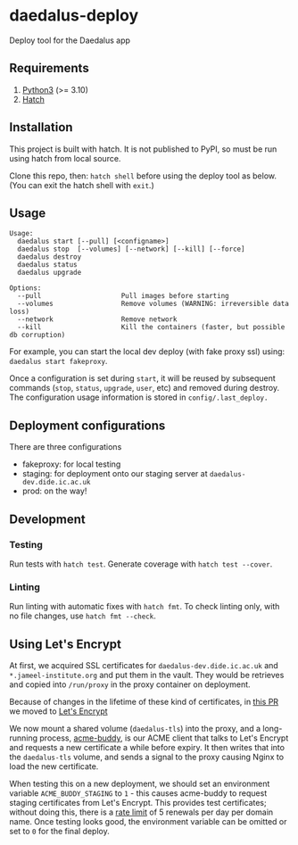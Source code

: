 # daedalus-deploy
Deploy tool for the Daedalus app

## Requirements

1. [Python3](https://www.python.org/downloads/) (>= 3.10)
2. [Hatch](https://hatch.pypa.io/latest/install/)

## Installation

This project is built with hatch. It is not published to PyPI, so must be run using hatch from local source.

Clone this repo, then: `hatch shell` before using the deploy tool as below. (You can exit the hatch shell with `exit`.)

## Usage

```
Usage:
  daedalus start [--pull] [<configname>]
  daedalus stop  [--volumes] [--network] [--kill] [--force]
  daedalus destroy
  daedalus status
  daedalus upgrade

Options:
  --pull                    Pull images before starting
  --volumes                 Remove volumes (WARNING: irreversible data loss)
  --network                 Remove network
  --kill                    Kill the containers (faster, but possible db corruption)
```

For example, you can start the local dev deploy (with fake proxy ssl) using: `daedalus start fakeproxy`.

Once a configuration is set during `start`, it will be reused by subsequent commands
(`stop`, `status`, `upgrade`, `user`, etc) and removed during destroy.
The configuration usage information is stored in `config/.last_deploy.`

## Deployment configurations
There are three configurations
- fakeproxy: for local testing
- staging: for deployment onto our staging server at `daedalus-dev.dide.ic.ac.uk`
- prod: on the way!

## Development

### Testing
Run tests with `hatch test`. Generate coverage with `hatch test --cover`.

### Linting
Run linting with automatic fixes with `hatch fmt`. To check linting only, with no file changes, use `hatch fmt --check`.

## Using Let's Encrypt

At first, we acquired SSL certificates for `daedalus-dev.dide.ic.ac.uk` and
`*.jameel-institute.org` and put them in  the vault. They would be retrieves and
copied into `/run/proxy` in the proxy container on deployment.

Because of changes in the lifetime of these kind of certificates, in
[this PR](https://github.com/jameel-institute/daedalus-deploy/pull/9)
we moved to [Let's Encrypt](https://letsencrypt.org)

We now mount a shared volume (`daedalus-tls`) into the proxy, and a long-running
process, [acme-buddy](https://github.com/reside-ic/acme-buddy), is our ACME client
that talks to Let's Encrypt and requests a new certificate a while before expiry.
It then writes that into the `daedalus-tls` volume, and sends a signal to the
proxy causing Nginx to load the new certificate.

When testing this on a new deployment, we should set an environment variable
`ACME_BUDDY_STAGING` to `1` - this causes acme-buddy to request staging certificates
from Let's Encrypt. This provides test certificates; without doing this, there is a
[rate limit](https://letsencrypt.org/docs/rate-limits/) of 5 renewals per day
per domain name. Once testing looks good, the environment variable can be omitted
or set to `0` for the final deploy.
